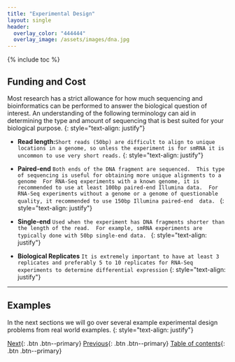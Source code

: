 ```yaml
---
title: "Experimental Design"
layout: single
header:
  overlay_color: "444444"
  overlay_image: /assets/images/dna.jpg
---
```


{% include toc %}

## Funding and Cost
Most research has a strict allowance for how much sequencing and bioinformatics can be performed to answer the biological question of interest. An understanding of the following terminology can aid in determining the type and amount of sequencing that is best suited for your biological purpose.
{: style="text-align: justify"}

 - **Read length:**```Short reads (50bp) are difficult to align to unique locations in a genome, so unless the experiment is for smRNA it is uncommon to use very short reads.```
 {: style="text-align: justify"}


 - **Paired-end** ```Both ends of the DNA fragment are sequenced.  This type of sequencing is useful for obtaining more unique alignments to a genome  For RNA-Seq experiments with a known genome, it is recommended to use at least 100bp paired-end Illumina data.  For RNA-Seq experiments without a genome or a genome of questionable quality, it recommended to use 150bp Illumina paired-end  data. ```
 {: style="text-align: justify"}


 - **Single-end** ```Used when the experiment has DNA fragments shorter than the length of the read.  For example, smRNA experiments are typically done with 50bp single-end data. ```
 {: style="text-align: justify"}


 - **Biological Replicates**  ```It is extremely important to have at least 3 replicates and preferably 5 to 10 replicates for RNA-Seq experiments to determine differential expression```
 {: style="text-align: justify"}

---

## Examples

In the next sections we will go over several example experimental design problems from real world examples.
{: style="text-align: justify"}



[Next](eD_genericExamples.md){: .btn  .btn--primary}
[Previous](sequencing.md){: .btn  .btn--primary}
[Table of contents](../index-bk.md){: .btn  .btn--primary}
